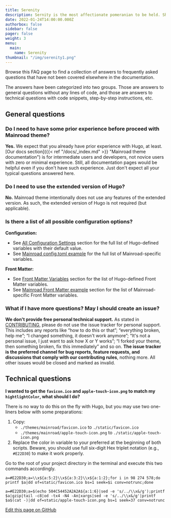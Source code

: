 ```yaml
---
title: Serenity
description: Sernity is the most affectionate pomeranian to be held. She is on another level for cuddles and loves to dance.
date: 2022-01-24T14:00:00.000Z
authorbox: false
sidebar: false
pager: false
weight: 3
menu:
  main:
    name: Serenity
thumbnail: "/img/serenity1.png"
---
```


Browse this FAQ page to find a collection of answers to frequently asked questions that have not been covered elsewhere
in the documentation.

<!--more-->

The answers have been categorized into two groups. Those are answers to general questions without any lines of code, and
those are answers to technical questions with code snippets, step-by-step instructions, etc.

## General questions

### Do I need to have some prior experience before proceed with Mainroad theme?

**Yes.** We expect that you already have prior experience with Hugo, at least.
[Our docs section]({{< ref "/docs/_index.md" >}} "Mainroad theme documentation") is for intermediate users and
developers, not novice users with zero or minimal experience. Still, all documentation pages would be helpful even if
you don't have such experience. Just don't expect all your typical questions answered here.

### Do I need to use the extended version of Hugo?

**No.** Mainroad theme intentionally does not use any features of the extended version. As such, the extended version of
Hugo is not required (but applicable).

### Is there a list of all possible configuration options?

**Configuration:**

* See [All Configuration Settings](https://gohugo.io/getting-started/configuration/#all-configuration-settings) section
for the full list of Hugo-defined variables with their default value.
* See [Mainroad config.toml example](https://github.com/Vimux/Mainroad#configtoml-example) for the full list of
Mainroad-specific variables.

**Front Matter:**

* See [Front Matter Variables](https://gohugo.io/content-management/front-matter#front-matter-variables) section for the
list of Hugo-defined Front Matter variables.
* See [Mainroad Front Matter example](https://github.com/Vimux/Mainroad#front-matter-example) section for the list of
Mainroad-specific Front Matter variables.

### What if I have more questions? May I should create an issue?

**We don't provide free personal technical support.** As stated in
[CONTRIBUTING](https://github.com/Vimux/Mainroad/blob/master/CONTRIBUTING.md), please do not use the issue tracker for
personal support. This includes any reports like “how to do this or that”; “everything broken, help me”; “I changed
something, it doesn't work anymore”; “It's not a personal issue, I just want to ask how X or Y works”; “I forked your
theme, then something broken, fix this immediately” and so on. **The issue tracker is the preferred channel for bug
reports, feature requests, and discussions that comply with our contributing rules**, nothing more. All other issues
would be closed and marked as invalid.

## Technical questions

**I wanted to get the `favicon.ico` and `apple-touch-icon.png` to match my `hightlightColor`, what should I do?**

There is no way to do this on the fly with Hugo, but you may use two one-liners below with some preparations:

1. Copy:
    * `./themes/mainroad/favicon.ico` to `./static/favicon.ico`
    * `./themes/mainroad/apple-touch-icon.png` to `./static/apple-touch-icon.png`
1. Replace the color in variable to your preferred at the beginning of both scripts. Beware, you should use full
six-digit Hex triplet notation (e.g., `#E22D30`) to make it work properly.

Go to the root of your project directory in the terminal and execute this two commands accordingly.

```
a=#E22D30;a=\\x${a:5:2}\\x${a:3:2}\\x${a:1:2};for i in 98 274 578;do printf $a|dd of=static/favicon.ico bs=1 seek=$i conv=notrunc;done
```

```
a=#E22D30;a=$(echo 504C54452A2A2A${a:1:6}|sed -e 's/../\\x&/g');printf $a|gzip|tail -c8|od -tx4 -N4 -An|xargs|sed -e 's/../\\x&/g'|printf $a$(cat -)|dd of=static/apple-touch-icon.png bs=1 seek=37 conv=notrunc
```

[Edit this page on GitHub](https://github.com/vimux/mainroad/blob/master/exampleSite/content/docs/faq.md)

